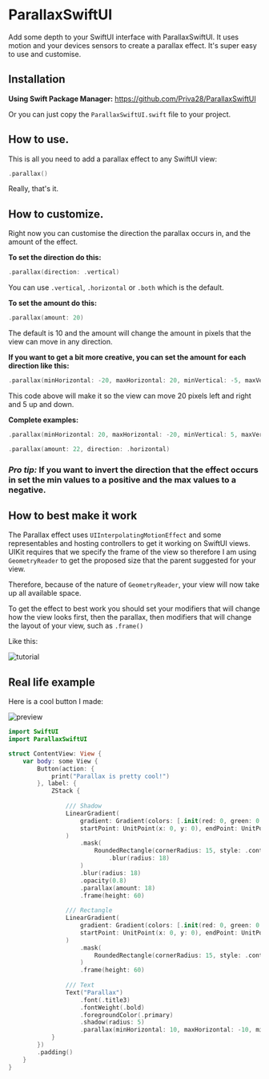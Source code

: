 # ParallaxSwiftUI

Add some depth to your SwiftUI interface with ParallaxSwiftUI. It uses motion and your devices sensors to create a parallax effect. 
It's super easy to use and customise.

## Installation

**Using Swift Package Manager:**
https://github.com/Priva28/ParallaxSwiftUI

Or you can just copy the `ParallaxSwiftUI.swift` file to your project.

## How to use.

This is all you need to add a parallax effect to any SwiftUI view:

```swift
.parallax()
```

Really, that's it.

## How to customize.

Right now you can customise the direction the parallax occurs in, and the amount of the effect.

**To set the direction do this:**

```swift
.parallax(direction: .vertical)
```

You can use `.vertical`, `.horizontal` or `.both` which is the default.

**To set the amount do this:**

```swift
.parallax(amount: 20)
```

The default is 10 and the amount will change the amount in pixels that the view can move in any direction.

**If you want to get a bit more creative, you can set the amount for each direction like this:**

```swift
.parallax(minHorizontal: -20, maxHorizontal: 20, minVertical: -5, maxVertical: 5)
```

This code above will make it so the view can move 20 pixels left and right and 5 up and down.

**Complete examples:**

```swift
.parallax(minHorizontal: 20, maxHorizontal: -20, minVertical: 5, maxVertical: -5, direction: .both)
```

```swift
.parallax(amount: 22, direction: .horizontal)
```

### *Pro tip:* If you want to invert the direction that the effect occurs in set the min values to a positive and the max values to a negative.

## How to best make it work

The Parallax effect uses `UIInterpolatingMotionEffect` and some representables and hosting controllers to get it working on SwiftUI views. UIKit requires that we specify the frame of the view so therefore I am using `GeometryReader` to get the proposed size that the parent suggested for your view. 

Therefore, because of the nature of `GeometryReader`, your view will now take up all available space.

To get the effect to best work you should set your modifiers that will change how the view looks first, then the parallax, then modifiers that will change the layout of your view, such as `.frame()`

Like this:

![tutorial](https://github.com/Priva28/ParallaxSwiftUI/blob/main/tutorial.png)

## Real life example

Here is a cool button I made:

![preview](https://github.com/Priva28/ParallaxSwiftUI/blob/main/preview.gif)

```swift
import SwiftUI
import ParallaxSwiftUI

struct ContentView: View {
    var body: some View {
        Button(action: {
            print("Parallax is pretty cool!")
        }, label: {
            ZStack {
                
                /// Shadow
                LinearGradient(
                    gradient: Gradient(colors: [.init(red: 0, green: 0.5, blue: 1), .purple]),
                    startPoint: UnitPoint(x: 0, y: 0), endPoint: UnitPoint(x: 1, y: 0)
                )
                    .mask(
                        RoundedRectangle(cornerRadius: 15, style: .continuous)
                            .blur(radius: 18)
                    )
                    .blur(radius: 18)
                    .opacity(0.8)
                    .parallax(amount: 18)
                    .frame(height: 60)
                
                /// Rectangle
                LinearGradient(
                    gradient: Gradient(colors: [.init(red: 0, green: 0.5, blue: 1), .purple]),
                    startPoint: UnitPoint(x: 0, y: 0), endPoint: UnitPoint(x: 1, y: 0)
                )
                    .mask(
                        RoundedRectangle(cornerRadius: 15, style: .continuous)
                    )
                    .frame(height: 60)
                
                /// Text
                Text("Parallax")
                    .font(.title3)
                    .fontWeight(.bold)
                    .foregroundColor(.primary)
                    .shadow(radius: 5)
                    .parallax(minHorizontal: 10, maxHorizontal: -10, minVertical: 10, maxVertical: -10, direction: .both)
            }
        })
        .padding()
    }
}
```
